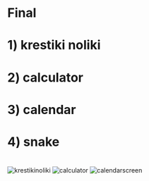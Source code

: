 # Final 
# 1) krestiki noliki
# 2) calculator
# 3) calendar
# 4) snake
# 


![krestikinoliki](https://user-images.githubusercontent.com/102854080/169684642-b7a11ff1-1804-498c-b478-c87fe88ddba1.png)
![calculator](https://user-images.githubusercontent.com/102854080/169684623-660c80e8-1d2a-4e32-a9aa-e26c2db36258.png)
![calendarscreen](https://user-images.githubusercontent.com/102854080/169684581-0447c05d-cac3-4900-a6fc-eb526f6df71f.png)

